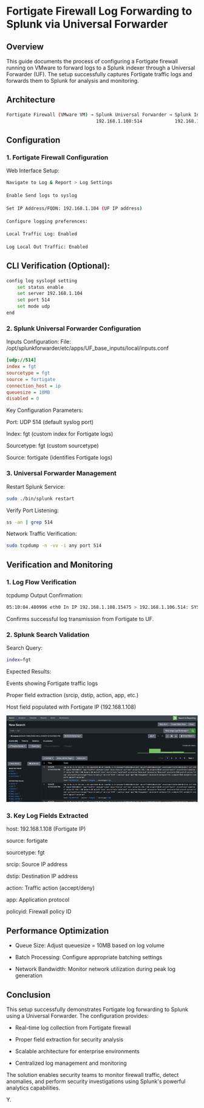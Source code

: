# Fortigate Firewall Log Forwarding to Splunk via Universal Forwarder

## Overview

This guide documents the process of configuring a Fortigate firewall running on VMware to forward logs to a Splunk indexer through a Universal Forwarder (UF). The setup successfully captures Fortigate traffic logs and forwards them to Splunk for analysis and monitoring.

## Architecture
```bash
Fortigate Firewall (VMware VM) → Splunk Universal Forwarder → Splunk Indexer
                                 192.168.1.108:514            192.168.1.104:9997
```

## Configuration 

### 1. Fortigate Firewall Configuration

Web Interface Setup:
```bash
Navigate to Log & Report > Log Settings

Enable Send logs to syslog

Set IP Address/FQDN: 192.168.1.104 (UF IP address)

Configure logging preferences:

Local Traffic Log: Enabled

Log Local Out Traffic: Enabled
```

## CLI Verification (Optional):

```bash
config log syslogd setting
    set status enable
    set server 192.168.1.104
    set port 514
    set mode udp
end
```

### 2. Splunk Universal Forwarder Configuration
Inputs Configuration:
File: /opt/splunkforwarder/etc/apps/UF_base_inputs/local/inputs.conf

```ini
[udp://514]
index = fgt
sourcetype = fgt
source = fortigate
connection_host = ip
queuesize = 10MB
disabled = 0
```
Key Configuration Parameters:

Port: UDP 514 (default syslog port)

Index: fgt (custom index for Fortigate logs)

Sourcetype: fgt (custom sourcetype)

Source: fortigate (identifies Fortigate logs)

### 3. Universal Forwarder Management
Restart Splunk Service:

```bash
sudo ./bin/splunk restart
```
Verify Port Listening:

```bash
ss -an | grep 514
```
Network Traffic Verification:

```bash
sudo tcpdump -n -vv -i any port 514
```
## Verification and Monitoring
### 1. Log Flow Verification
tcpdump Output Confirmation:

```bash
05:10:04.480996 eth0 In IP 192.168.1.108.15475 > 192.168.1.106.514: SYSL06
```
Confirms successful log transmission from Fortigate to UF.

### 2. Splunk Search Validation
Search Query:

```bash
index=fgt
```
Expected Results:

Events showing Fortigate traffic logs

Proper field extraction (srcip, dstip, action, app, etc.)

Host field populated with Fortigate IP (192.168.1.108)

![Splunk Search Overview](screenshots/s5.png)

### 3. Key Log Fields Extracted
host: 192.168.1.108 (Fortigate IP)

source: fortigate

sourcetype: fgt

srcip: Source IP address

dstip: Destination IP address

action: Traffic action (accept/deny)

app: Application protocol

policyid: Firewall policy ID


## Performance Optimization
- Queue Size: Adjust queuesize = 10MB based on log volume

- Batch Processing: Configure appropriate batching settings

- Network Bandwidth: Monitor network utilization during peak log generation

## Conclusion
This setup successfully demonstrates Fortigate log forwarding to Splunk using a Universal Forwarder. The configuration provides:

- Real-time log collection from Fortigate firewall

- Proper field extraction for security analysis

- Scalable architecture for enterprise environments

- Centralized log management and monitoring

The solution enables security teams to monitor firewall traffic, detect anomalies, and perform security investigations using Splunk's powerful analytics capabilities.

Y.